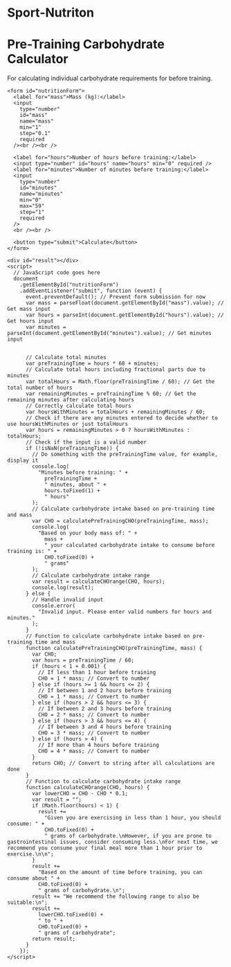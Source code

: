# Sport-Nutriton
<html lang="en">
  <head>
    <meta charset="UTF-8" />
    <meta name="viewport" content="width=device-width, initial-scale=1.0" />
    <title>Nutrition Carbohydrate Calculator</title>
    <style>
      /* Add your CSS styles here */
    </style>
  </head>

  <body>
    <h1>Pre-Training Carbohydrate Calculator</h1>
    <p>
      For calculating individual carbohydrate requirements for before training.
    </p>

    <form id="nutritionForm">
      <label for="mass">Mass (kg):</label>
      <input
        type="number"
        id="mass"
        name="mass"
        min="1"
        step="0.1"
        required
      /><br /><br />

      <label for="hours">Number of hours before training:</label>
      <input type="number" id="hours" name="hours" min="0" required />
      <label for="minutes">Number of minutes before training:</label>
      <input
        type="number"
        id="minutes"
        name="minutes"
        min="0"
        max="59"
        step="1"
        required
      />
      <br /><br />

      <button type="submit">Calculate</button>
    </form>

    <div id="result"></div>
    <script>
      // JavaScript code goes here
      document
        .getElementById("nutritionForm")
        .addEventListener("submit", function (event) {
          event.preventDefault(); // Prevent form submission for now
          var mass = parseFloat(document.getElementById("mass").value); // Get mass input
          var hours = parseInt(document.getElementById("hours").value); // Get hours input
          var minutes = parseInt(document.getElementById("minutes").value); // Get minutes input


          // Calculate total minutes
          var preTrainingTime = hours * 60 + minutes;
          // Calculate total hours including fractional parts due to minutes
          var totalHours = Math.floor(preTrainingTime / 60); // Get the total number of hours
          var remainingMinutes = preTrainingTime % 60; // Get the remaining minutes after calculating hours
          // Correctly calculate total hours
          var hoursWithMinutes = totalHours + remainingMinutes / 60;
          // Check if there are any minutes entered to decide whether to use hoursWithMinutes or just totalHours
          var hours = remainingMinutes > 0 ? hoursWithMinutes : totalHours;
          // Check if the input is a valid number
          if (!isNaN(preTrainingTime)) {
            // Do something with the preTrainingTime value, for example, display it
            console.log(
              "Minutes before training: " +
                preTrainingTime +
                " minutes, about " +
                hours.toFixed(1) +
                " hours"
            );
            // Calculate carbohydrate intake based on pre-training time and mass
            var CHO = calculatePreTrainingCHO(preTrainingTime, mass);
            console.log(
              "Based on your body mass of: " +
                mass +
                " your calculated carbohydrate intake to consume before training is: " +
                CHO.toFixed(0) +
                " grams"
            );
            // Calculate carbohydrate intake range
            var result = calculateCHOrange(CHO, hours);
            console.log(result);
          } else {
            // Handle invalid input
            console.error(
              "Invalid input. Please enter valid numbers for hours and minutes."
            );
          }
          // Function to calculate carbohydrate intake based on pre-training time and mass
          function calculatePreTrainingCHO(preTrainingTime, mass) {
            var CHO;
            var hours = preTrainingTime / 60;
            if (hours < 1 + 0.001) {
              // If less than 1 hour before training
              CHO = 1 * mass; // Convert to number
            } else if (hours >= 1 && hours <= 2) {
              // If between 1 and 2 hours before training
              CHO = 1 * mass; // Convert to number
            } else if (hours > 2 && hours <= 3) {
              // If between 2 and 3 hours before training
              CHO = 2 * mass; // Convert to number
            } else if (hours > 3 && hours <= 4) {
              // If between 3 and 4 hours before training
              CHO = 3 * mass; // Convert to number
            } else if (hours > 4) {
              // If more than 4 hours before training
              CHO = 4 * mass; // Convert to number
            }
            return CHO; // Convert to string after all calculations are done
          }
          // Function to calculate carbohydrate intake range
          function calculateCHOrange(CHO, hours) {
            var lowerCHO = CHO - CHO * 0.1;
            var result = "";
            if (Math.floor(hours) < 1) {
              result +=
                "Given you are exercising in less than 1 hour, you should consume: " +
                CHO.toFixed(0) +
                " grams of carbohydrate.\nHowever, if you are prone to gastrointestinal issues, consider consuming less.\nFor next time, we recommend you consume your final meal more than 1 hour prior to exercise.\n\n";
            }
            result +=
              "Based on the amount of time before training, you can consume about " +
              CHO.toFixed(0) +
              " grams of carbohydrate.\n";
            result += "We recommend the following range to also be suitable:\n";
            result +=
              lowerCHO.toFixed(0) +
              " to " +
              CHO.toFixed(0) +
              " grams of carbohydrate";
            return result;
          }
        });
    </script>
  </body>
</html>
